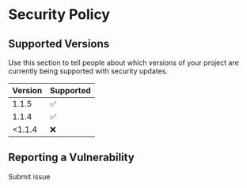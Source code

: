 # Security Policy

## Supported Versions

Use this section to tell people about which versions of your project are
currently being supported with security updates.

| Version | Supported          |
| ------- | ------------------ |
| 1.1.5   | :white_check_mark: |
| 1.1.4   | :white_check_mark: |
| <1.1.4  | :x:                |

## Reporting a Vulnerability

Submit issue

